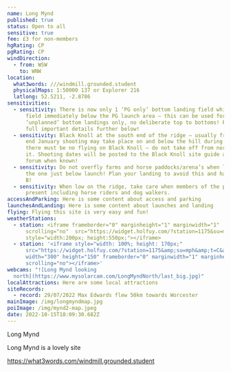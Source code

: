 ```yaml
---
name: Long Mynd
published: true
status: Open to all
sensitive: true
fee: £3 for non-members
hgRating: CP
pgRating: CP
windDirection:
  - from: WSW
    to: WNW
location:
  what3words: ///windmill.grounded.student
  physicalMaps: 1:50000 137 or Explorer 216
  latlong: 52.5211, -2.8786
sensitivities:
  - sensitivity: There is now only 1 ‘PG only’ bottom landing field which is the
      field immediately below the PG launch area – this can be used for
      ‘unplanned’ bottom landings only, no deliberate top to bottoms! Please see
      full important details further below!
  - sensitivity: Black Knoll at the south end of the ridge – usually from October to
      end January shooting may take place on and below the hill during which
      there must be no flying on Black Knoll – do not take off from nor fly to
      it. Shooting dates will be posted to the Black Knoll site guide and to the
      forum when known!
  - sensitivity: Do not overfly farms and horse paddocks/arena’s when low including
      the one just below launch! Plan your landing to avoid this and have a Plan
      B!
  - sensitivity: When low on the ridge, take care when members of the public are
      present including horse riders and dog walkers.
accessAndParking: H﻿ere is some content about access and parking
launchesAndLanding: H﻿ere is some content about launches and landing
flying: F﻿lying this site is very easy and fun!
weatherStations:
  - station: <iframe frameborder="0" marginheight="1" marginwidth="1"
      scrolling="no"  src="https://widget.holfuy.com/?station=1175&su=mph&t=C&lang=en&mode=vertical"
      style="width:200px; height:550px;"></iframe>
  - station: '<iframe style="width: 100%; height: 170px;"
      src="https://widget.holfuy.com/?station=1175&amp;su=mph&amp;t=C&amp;lang=en&amp;mode=average&amp;avgrows=32"
      width="300" height="150" frameborder="0" marginwidth="1" marginheight="1"
      scrolling="no"></iframe>'
webcams: "![Long Mynd looking
  north](https://www.mysolarcam.com/LongMyndNorth/last_big.jpg)"
localAttractions: H﻿ere are some local attractions
siteRecords:
  - record: 29/07/2022 Max Edwards flew 50km towards Worcester
mainImage: /img/longmyndmap.jpg
poiImage: /img/mynd2-map.jpeg
date: 2022-10-15T18:09:30.682Z
---
```


Long Mynd

Long Mynd is a lovely site

<https://what3words.com/windmill.grounded.student>
